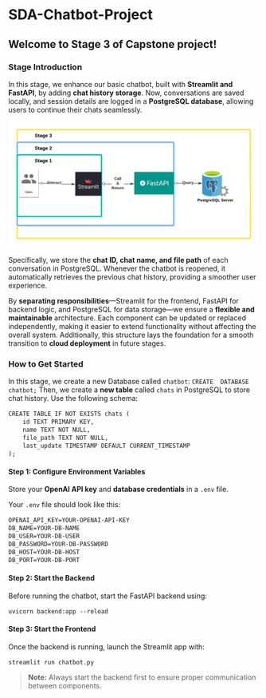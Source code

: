 # SDA-Chatbot-Project

## Welcome to Stage 3 of Capstone project!

### Stage Introduction
In this stage, we enhance our basic chatbot, built with **Streamlit and FastAPI**, by adding **chat history storage**. Now, conversations are saved locally, and session details are logged in a **PostgreSQL database**, allowing users to continue their chats seamlessly.

  

![Alt text](stage-3.png  "a title")

  
Specifically, we store the  **chat ID, chat name, and file path**  of each conversation in PostgreSQL. Whenever the chatbot is reopened, it automatically retrieves the previous chat history, providing a smoother user experience.

By  **separating responsibilities**—Streamlit for the frontend, FastAPI for backend logic, and PostgreSQL for data storage—we ensure a  **flexible and maintainable**  architecture. Each component can be updated or replaced independently, making it easier to extend functionality without affecting the overall system. Additionally, this structure lays the foundation for a smooth transition to  **cloud deployment**  in future stages.

### How to Get Started
In this stage, we create a new Database called `chatbot`:
```CREATE  DATABASE  chatbot;```
Then, we create a   **new table** called `chats` in PostgreSQL to store chat history. Use the following schema:
```
CREATE TABLE IF NOT EXISTS chats (
    id TEXT PRIMARY KEY,
    name TEXT NOT NULL,
    file_path TEXT NOT NULL,
    last_update TIMESTAMP DEFAULT CURRENT_TIMESTAMP
);
```
#### **Step 1: Configure Environment Variables**

Store your  **OpenAI API key**  and  **database credentials**  in a  `.env`  file.

Your  `.env`  file should look like this:
 ```
OPENAI_API_KEY=YOUR-OPENAI-API-KEY
DB_NAME=YOUR-DB-NAME
DB_USER=YOUR-DB-USER
DB_PASSWORD=YOUR-DB-PASSWORD
DB_HOST=YOUR-DB-HOST
DB_PORT=YOUR-DB-PORT
```


#### **Step 2: Start the Backend**

Before running the chatbot, start the FastAPI backend using:

```
uvicorn backend:app --reload
```

#### **Step 3: Start the Frontend**

Once the backend is running, launch the Streamlit app with:

```
streamlit run chatbot.py
```
> **Note:**  Always start the backend first to ensure proper communication between components.